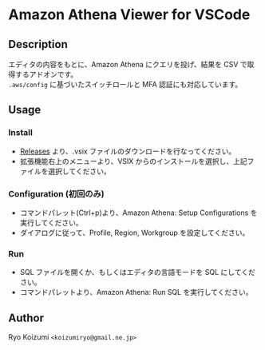 # Amazon Athena Viewer for VSCode

## Description

エディタの内容をもとに、Amazon Athena にクエリを投げ、結果を CSV で取得するアドオンです。  
`.aws/config` に基づいたスイッチロールと MFA 認証にも対応しています。

## Usage

### Install

- [Releases](https://github.com/Mayu-mic/vscode-athena-viewer/releases) より、.vsix ファイルのダウンロードを行なってください。
- 拡張機能右上のメニューより、VSIX からのインストールを選択し、上記ファイルを選択してください。

### Configuration (初回のみ)

- コマンドパレット(Ctrl+p)より、Amazon Athena: Setup Configurations を実行してください。
- ダイアログに従って、Profile, Region, Workgroup を設定してください。

### Run

- SQL ファイルを開くか、もしくはエディタの言語モードを SQL にしてください。
- コマンドパレットより、Amazon Athena: Run SQL を実行してください。

## Author

Ryo Koizumi `<koizumiryo@gmail.ne.jp>`
